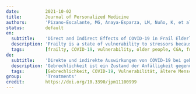 ```yaml
---
date:          2021-10-02
title:         Journal of Personalized Medicine
authors:       'Pizano-Escalante, MG, Anaya-Esparza, LM, Nuño, K, et al.'
status:        default
en:
  subtitle:    'Direct and Indirect Effects of COVID-19 in Frail Elderly: Interventions and Recommendations'
  description: 'Frailty is a state of vulnerability to stressors because of a decreased physiological reserve, resulting in poor health outcomes. This state is related to chronic conditions, many of which are risk factors for outcomes in elderly patients having SARS-COV-2. This review aims to describe frailty as a physiological vulnerability agent during the COVID-19 pandemic in elderly patients, summarizing the direct and indirect effects caused by the SARS-COV-2 infection and its prognosis in frail individuals, as well as the interventions and recommendations to reduce their effects. Cohort studies have shown that patients with a Clinical Frailty Scale higher than five have a higher risk of mortality and use of mechanical ventilation after COVID-19; nonetheless, other scales have also associated frailty with longer hospital stays and more severe forms of the disease. Additionally, the indirect effects caused by the pandemic have a negative impact on the health status of older people. Due to the above, a holistic intervention is proposed based on a comprehensive geriatric assessment for frail patients (preventive or post-infection) with emphasis on physical activity and nutritional recommendations, which could be a potential preventive intervention in viral infections by COVID-19.'
  tags:        [frailty, COVID-19, vulnerability, older people, CGA, functional foods]
de:
  subtitle:    'Direkte und indirekte Auswirkungen von COVID-19 bei gebrechlichen älteren Menschen: Interventionen und Empfehlungen'
  description: 'Gebrechlichkeit ist ein Zustand der Anfälligkeit gegenüber Stressfaktoren aufgrund einer verringerten physiologischen Reserve, die zu schlechten gesundheitlichen Ergebnissen führt. Dieser Zustand hängt mit chronischen Erkrankungen zusammen, von denen viele Risikofaktoren für die Ergebnisse bei älteren Patienten mit SARS-COV-2 sind. In dieser Übersichtsarbeit soll die Gebrechlichkeit als physiologische Anfälligkeit während der COVID-19-Pandemie bei älteren Patienten beschrieben werden, wobei die direkten und indirekten Auswirkungen der SARS-COV-2-Infektion und ihre Prognose bei gebrechlichen Personen sowie die Interventionen und Empfehlungen zur Verringerung ihrer Auswirkungen zusammengefasst werden. Kohortenstudien haben gezeigt, dass Patienten mit einer klinischen Frailty-Skala von mehr als fünf ein höheres Sterberisiko und ein höheres Risiko für eine mechanische Beatmung nach COVID-19 haben; andere Skalen haben Frailty jedoch auch mit längeren Krankenhausaufenthalten und schwereren Formen der Krankheit in Verbindung gebracht. Außerdem wirken sich die indirekten Auswirkungen der Pandemie negativ auf den Gesundheitszustand älterer Menschen aus. Aus diesen Gründen wird eine ganzheitliche Intervention vorgeschlagen, die auf einer umfassenden geriatrischen Beurteilung gebrechlicher Patienten (präventiv oder nach der Infektion) basiert und den Schwerpunkt auf körperliche Aktivität und Ernährungsempfehlungen legt, was eine potenzielle präventive Intervention bei Virusinfektionen durch COVID-19 sein könnte.' 
  tags:        [Gebrechlichkeit, COVID-19, Vulnerabilität, ältere Menschen, CGA, funktionelle Lebensmittel]
group:         'Treatments'
credit:        https://doi.org/10.3390/jpm11100999
---
```

